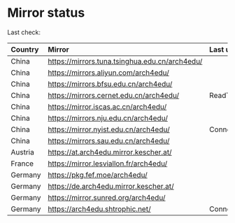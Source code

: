<script src="./time.js"></script>
# Mirror status
Last check: <script type="text/javascript">localize(1754901479.956181);</script>

|Country|Mirror|Last update|
|:------|:-----|:----------|
|China|https://mirrors.tuna.tsinghua.edu.cn/arch4edu/|<script type="text/javascript">localize(1754722249);</script>|
|China|https://mirrors.aliyun.com/arch4edu/|<script type="text/javascript">localize(1754722249);</script>|
|China|https://mirrors.bfsu.edu.cn/arch4edu/|<script type="text/javascript">localize(1754722249);</script>|
|China|https://mirrors.cernet.edu.cn/arch4edu/|ReadTimeout|
|China|https://mirror.iscas.ac.cn/arch4edu/|<script type="text/javascript">localize(1754895516);</script>|
|China|https://mirrors.nju.edu.cn/arch4edu/|<script type="text/javascript">localize(1754722249);</script>|
|China|https://mirror.nyist.edu.cn/arch4edu/|ConnectionError|
|China|https://mirrors.sau.edu.cn/arch4edu/|<script type="text/javascript">localize(1754636099);</script>|
|Austria|https://at.arch4edu.mirror.kescher.at/|<script type="text/javascript">localize(1754722249);</script>|
|France|https://mirror.lesviallon.fr/arch4edu/|<script type="text/javascript">localize(1754722249);</script>|
|Germany|https://pkg.fef.moe/arch4edu/|<script type="text/javascript">localize(1754722249);</script>|
|Germany|https://de.arch4edu.mirror.kescher.at/|<script type="text/javascript">localize(1754722249);</script>|
|Germany|https://mirror.sunred.org/arch4edu/|<script type="text/javascript">localize(1754722249);</script>|
|Germany|https://arch4edu.shtrophic.net/|ConnectionError|

<script src="./tablefilter/tablefilter.js"></script>
<script src="./table.js"></script>
